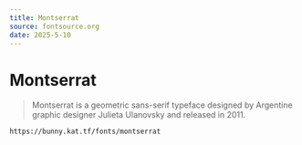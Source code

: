 ```yaml
---
title: Montserrat
source: fontsource.org
date: 2025-5-10
---
```


# Montserrat

> Montserrat is a geometric sans-serif typeface designed by Argentine graphic designer Julieta Ulanovsky and released in 2011.



```html frame="code" title="Copy the font link your Bunny app"
https://bunny.kat.tf/fonts/montserrat
```